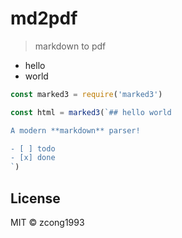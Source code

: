 # md2pdf

> markdown to pdf

- hello
- world

```js
const marked3 = require('marked3')

const html = marked3(`## hello world

A modern **markdown** parser!

- [ ] todo
- [x] done
`)
```

## License

MIT &copy; zcong1993
